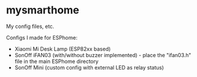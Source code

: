 # mysmarthome
My config files, etc.

Configs I made for ESPhome:
- Xiaomi Mi Desk Lamp (ESP82xx based)
- SonOff iFAN03 (with/without buzzer implemented) - place the "ifan03.h" file in the main ESPhome directory
- SonOff Mini (custom config with external LED as relay status)
